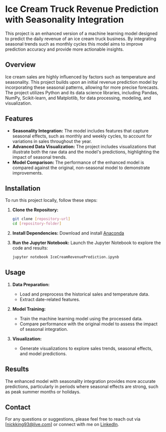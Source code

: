 # Ice Cream Truck Revenue Prediction with Seasonality Integration

This project is an enhanced version of a machine learning model designed to predict the daily revenue of an ice cream truck business. By integrating seasonal trends such as monthly cycles this model aims to improve prediction accuracy and provide more actionable insights.

## Overview

Ice cream sales are highly influenced by factors such as temperature and seasonality. This project builds upon an initial revenue prediction model by incorporating these seasonal patterns, allowing for more precise forecasts. The project utilizes Python and its data science libraries, including Pandas, NumPy, Scikit-learn, and Matplotlib, for data processing, modeling, and visualization.

## Features

- **Seasonality Integration:** The model includes features that capture seasonal effects, such as monthly and weekly cycles, to account for variations in sales throughout the year.
- **Advanced Data Visualization:** The project includes visualizations that illustrate both the raw data and the model's predictions, highlighting the impact of seasonal trends.
- **Model Comparison:** The performance of the enhanced model is compared against the original, non-seasonal model to demonstrate improvements.

## Installation

To run this project locally, follow these steps:

1. **Clone the Repository:**
   ```bash
   git clone [repository-url]
   cd [repository-folder]
   ```

2. **Install Dependencies:**
   Download and install [Anaconda](https://www.anaconda.com/download)

3. **Run the Jupyter Notebook:**
   Launch the Jupyter Notebook to explore the code and results:
   ```bash
   jupyter notebook IceCreamRevenuePrediction.ipynb
   ```

## Usage

1. **Data Preparation:**
   - Load and preprocess the historical sales and temperature data.
   - Extract date-related features.

2. **Model Training:**
   - Train the machine learning model using the processed data.
   - Compare performance with the original model to assess the impact of seasonal integration.

3. **Visualization:**
   - Generate visualizations to explore sales trends, seasonal effects, and model predictions.

## Results

The enhanced model with seasonality integration provides more accurate predictions, particularly in periods where seasonal effects are strong, such as peak summer months or holidays.

## Contact

For any questions or suggestions, please feel free to reach out via [nickking93@live.com] or connect with me on [LinkedIn](www.linkedin.com/in/rnking93).
